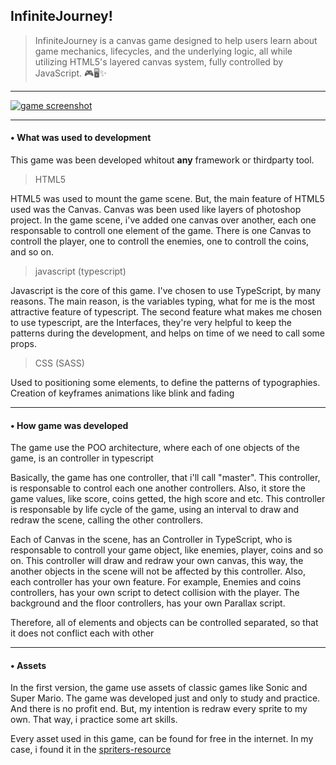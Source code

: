 InfiniteJourney!
-----
> InfiniteJourney is a canvas game designed to help users learn about game mechanics, lifecycles, and the underlying logic, all while utilizing HTML5's layered canvas system, fully controlled by JavaScript. 🎮🖥️✨

---

[![game screenshot](https://i.imgur.com/XrUlZwg.png "game screenshot")](https://i.imgur.com/XrUlZwg.png "game screenshot")

---

#### • What was used to development
This game was been developed whitout **any** framework or thirdparty tool.

> HTML5

HTML5 was used to mount the game scene. But, the main feature of HTML5 used was the Canvas.
Canvas was been used like layers of photoshop project. In the game scene, i've added one canvas over another, each one responsable to controll one element of the game. There is one Canvas to controll the player, one to controll the enemies, one to controll the coins, and so on.

> javascript (typescript)

Javascript is the core of this game.
I've chosen to use TypeScript, by many reasons. The main reason, is the variables typing, what for me is the most attractive feature of typescript. The second feature what makes me chosen to use typescript, are the Interfaces, they're very helpful to keep the patterns during the development, and helps on time of we need to call some props.

> CSS (SASS)

Used to positioning some elements, to define the patterns of typographies. Creation of keyframes animations like blink and fading

----

#### • How game was developed
The game use the POO architecture, where each of one objects of the game, is an controller in typescript

Basically, the game has one controller, that i'll call "master". This controller, is responsable to control each one another controllers. Also, it store the game values, like score, coins getted, the high score and etc. This controller is responsable by life cycle of the game, using an interval to draw and redraw the scene, calling the other controllers.

Each of Canvas in the scene, has an Controller in TypeScript, who is responsable to controll your game object, like enemies, player, coins and so on. This controller will draw and redraw your own canvas, this way, the another objects in the scene will not be affected by this controller. Also, each controller has your own feature. For example, Enemies and coins controllers, has your own script to detect collision with the player. The background and the floor controllers, has your own Parallax script.

Therefore, all of elements and objects can be controlled separated, so that it does not conflict each with other

----

#### • Assets
In the first version, the game use assets of classic games like Sonic and Super Mario. The game was developed just and only to study and practice. And there is no profit end.
But, my intention is redraw every sprite     to my own. That way, i practice some art skills.

Every asset used in this game, can be found for free in the internet. In my case, i found it in the [spriters-resource](https://www.spriters-resource.com/ "spriters-resource")
